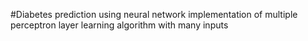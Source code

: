 #Diabetes prediction using neural network 
implementation of multiple perceptron layer learning algorithm with many inputs
